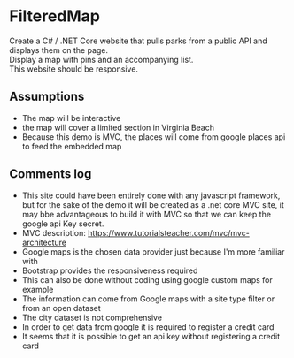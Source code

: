 # FilteredMap
Create a C# / .NET Core website that pulls parks from a public API and displays them on the page.  
Display a map with pins and an accompanying list.  
This website should be responsive.  

## Assumptions
* The map will be interactive
* the map will cover a limited section in Virginia Beach
* Because this demo is MVC, the places will come from google places api to feed the embedded map


## Comments log
* This site could have been entirely done with any javascript framework, but for the sake of the demo it will be created as a .net core MVC site, it may bbe advantageous to build it with MVC so that we can keep the google api Key secret.
* MVC description: https://www.tutorialsteacher.com/mvc/mvc-architecture
* Google maps is the chosen data provider just because I'm more familiar with
* Bootstrap provides the responsiveness required
* This can also be done without coding using google custom maps for example
* The information can come from Google maps with a site type filter or from an open dataset
* The city dataset is not comprehensive
* In order to get data from google it is required to register a credit card
* It seems that it is possible to get an api key without registering a credit card
